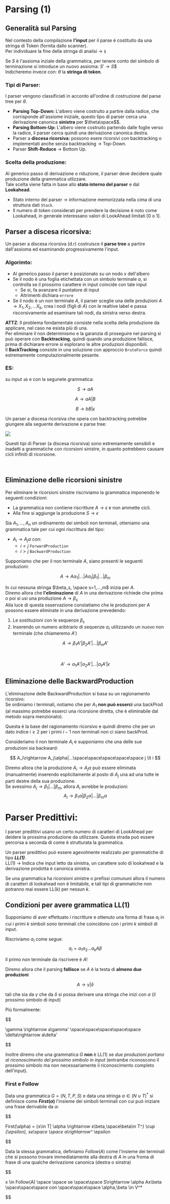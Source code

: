 
# Parsing (1)
 

## Generalità sul Parsing 

Nel contesto della compilazione **l'input** per il parse è costituito da una stringa di Token (fornita dallo scanner).  
Per individuare la fine della stringa di analisi $\rightarrow$ `$`

Se $S$ è l'assioma inziale della grammatica, per tenere conto del simbolo di terminazione si introduce un nuovo assioma: $S'\rightarrow S$$  
Indicheremo invece con: $\theta$ la **stringa di token**.  


### Tipi di Parser:

I parser vengono classificiati in accordo all'ordine di costruzione del parse tree per $\theta$.  
- **Parsing Top-Down:** L'albero viene costruito a partire dalla radice, che corrisponde all'assiome iniziale, questo tipo di parser cerca una derivazione canonica **sinistra** per $\theta\space$$.  
- **Parsing Bottom-Up:** L'albero viene costruito partendo dalle foglie verso la radice, il parser cerca quindi una derivazione canonica destra.  
- Parser a **discesa ricorsiva:** possono esere ricorsivi con backtracking o implementati anche senza backtracking $\rightarrow$ Top-Down.  
- Parser **Shift-Reduce**  $\rightarrow$ Bottom Up.  

### Scelta della produzione:
Al generico passo di derivazione o riduzione, il parser deve decidere quale produzione della grammatica utlizzare.  
Tale scelta viene fatta in base allo **stato interno del parser** e dal **Lookahead**.  
- Stato interno del parser $\rightarrow$ informazione memorizzata nella cima di una struttura dati `Stack`.  
- Il numero di token considerati per prendere la decisione è noto come Lookahead, in generale interessano valori di LookAhead limitati [0 o 1].  


## Parser a discesa ricorsiva: 

Un parser a discesa ricorsiva (d.r) costruisce il **parse tree** a partire dall'assioma ed esaminando progressivamente l'input.  

### Algorimto:
- Al generico passo il parser è posizionato su un nodo $x$ dell'albero
- Se il nodo è una foglia etichettata con un simbolo terminale $a$, si controlla se il prossimo carattere in input coincide con tale input
    - Se si, fa avanzare il puntatore di input
    - Altrimenti dichiara `errore`
- Se il nodo è un non terminale $A$, il parser sceglie una delle produzioni $A\rightarrow X_1,X_2,...X_k$, crea i nodi (figli di $A$) con le realtive label e passa riscorsivamente ad esaminare tali nodi, da sinistra verso destra.  

**ATTZ**: Il problema fondamentale consiste nella scelta della produzione da applicare, nel caso ne esista più di una.  
Per eliminare il non determinismo e la garanzia di proseguire nel parsing si può operare con **Backtracking**, quindi quando una produzione fallisce, prima di dichiarare errore si esplorano le altre produzioni disponibili.  
Il **BackTracking** consiste in una soluzione con approccio `BruteForce` quindi estremamente computazionalmente pesante.  

### ES:

su input `ab` e con la segunete grammatica:

$$
S \rightarrow aA 
$$

$$
A\rightarrow aA | B
$$


$$
B\rightarrow bB | \epsilon
$$

Un parser a discesa ricorsiva che opera con backtracking potrebbe giungere alla seguente derivazione e parse tree:

![](../../images/parseTreeBackTracking.png)


Questi tipi di Parser (a discesa ricorsiva) sono estremamente sensibili e inadatti a grammatiche con ricorsioni sinistre, in quanto potrebbero causare cicli infiniti di ricorsione.

<br>


## Eliminazione delle ricorsioni sinistre

Per eliminare le ricorsioni sinistre riscriviamo la grammatica imponendo le seguenti condizioni: 
- La grammatica non contiene riscritture $A\rightarrow \epsilon$ e non ammette cicli.    
- Alla fine si aggiunge la produzione $S\rightarrow \epsilon$

Sia $A_1,...,A_n$ un ordinamento dei simboli non terminali, otteniamo una grammatica tale per cui ogni riscrittura del tipo:
- $A_i \rightarrow A_j\alpha$   con: 
    - $i \lt j$ `ForwardProduction`
    - $i \gt j$ `BackwardProduction`

Supponiamo che per il non terminale $A$, siano presenti le seguenti produzioni:  

<center>

$A\rightarrow A\alpha_1|...|A\alpha_t|\beta_1|...|\beta_m$

</center>


In cui nessuna stringa $\beta_s, \space s=1,...,m$ inizia per $A$.  
Diremo allora che **l'eliminazione** di $A$ in una derivazione richiede che prima o poi si usi una produzione $A\rightarrow\beta_s$  
Alla luce di questa osservazione constatiamo che le produzioni per $A$ possono essere eliminate in una derivazione prevedendo:
1. Le sostituzioni con le sequenze $\beta_s$ 
2. Inserendo un numero aribtrario di sequenze $a_r$ utilizzando un nuovo non terminale (che chiameremo $A'$)

<center>

$A\rightarrow \beta_1A'|\beta_2A'|...|\beta_mA'$ 

<br>

$A'\rightarrow \alpha_1A'|\alpha_2A'|...|\alpha_tA'|\epsilon$

</center>

## Eliminazione delle BackwardProduction

L'eliminazione delle BackwardProduction si basa su un ragionamento ricorsivo:    
Se ordiniamo i terminali, notiamo che per $A_1$ **non può esserci** una backProd (al massimo potrebbe esserci una ricorsione diretta, che è eliminabile dal metodo sopra menzionato).  

Questa è la base del ragionamento ricorsivo e quindi diremo che per un dato indice $i \ge 2$ per i primi $i-1$ non terminali non ci siano backProd.  

Consideriamo il non terminale $A_i$ e supponiamo che una delle sue produzioni sia backward: 

$$
A_i\rightarrow A_j\alpha|...\space\space\space\space\space j \lt i
$$  

Diremo allora che la produzione $A_i\rightarrow A_j\alpha$ può essere eliminata (manualmente) inserendo esplicitamente al posto di $A_j$ una ad una tutte le parti destre della sua produzione.  
Se avessimo $A_j\rightarrow \beta_1|...|\beta_m$, allora $A_i$ avrebbe le produzioni: 
$$
A_i \rightarrow \beta_1\alpha|\beta_2\alpha|...|\beta_m\alpha
$$



# Parser Predittivi: 

I parser predittivi usano un certo numero di caratteri di LookAhead per deidere la prossima produzione da utilizzare. Questa strada può essere percorsa a seconda di come è strutturata la grammatica.  

Un parser predittivo può essere agevolmente realizzato per grammatiche di tipo ***LL(1)***.  
LL(1) $\rightarrow$ Indica che input letto da sinistra, un carattere solo di lookahead e la derivazione prodotta è canonica sinistra.    

Se una grammatica ha ricorsioni sinistre o prefissi comununi allora il numero di caratteri di lookahead non è limitabile, e tali tipi di grammatiche non potranno mai essere LL($k$) per nessun $k$.  


## Condizioni per avere grammatica LL(1)

Supponiamo di aver effettuato $i$ riscritture e ottenuto una forma di frase $a_i$ in cui i primi $k$ simboli sono terminali che coincidono con i primi $k$ simboli di input.  

Riscriviamo $a_i$ come segue:
$$
a_i = a_1a_2...a_kA\beta 
$$

Il primo non terminale da riscrivere è $A$! 

Diremo allora che il parsing **fallisce** se $A$ è la testa di **almeno due produzioni**

$$
A\rightarrow\gamma| \delta
$$

tali che sia da $\gamma$ che da $\delta$ si possa derivare una stringa che inizi con $\alpha$ (il prossimo simbolo di input)

Più formalmente: 

$$

\gamma \rightarrow a\gamma' \space\space\space\space\space \delta\rightarrow a\delta'

$$

Inoltre diremo che una grammatica $G$ **non** è LL(1) se _due produzioni portano al riconoscimento del prossimo simbolo in input_ (entrambe riconoscono il prossimo simbolo ma non necessariamente il riconoscimento completo dell'input).  


### First e Follow 

Data una grammatica $G=(N,T,P,S)$ e data una stringa $\alpha \in (N\cup T)^*$ si definisce come **$First(\alpha)$** l'insieme dei simboli terminali con cui può iniziare una frase derivabile da $\alpha$: 

$$

First(\alpha) = \{x\in T| \alpha \rightarrow x\beta,\space\beta\in T^*\} \cup \{\epsilon\}, se\space \space a\rightarrow^* \epsilon

$$


Data la stessa grammatica, definiamo $Follow(A)$ come l'insieme dei terminali che si possono trovare immediatamente alla destra di $A$ in una froma di frase di una qualche derivazione canonica (destra o sinstra)

$$

x \in Follow(A) \space \space se \space\space S\rightarrow \alpha Ax\beta \space\space\space con \space\space\space \alpha,\beta \in V^*

$$